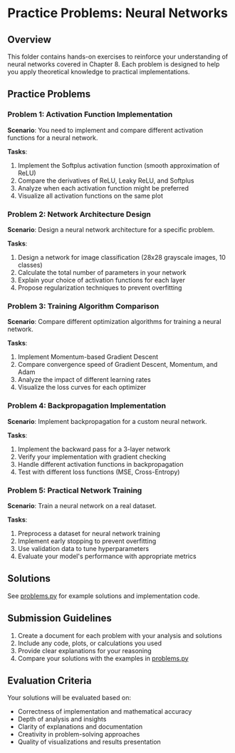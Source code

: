 # Practice Problems: Neural Networks

## Overview
This folder contains hands-on exercises to reinforce your understanding of neural networks covered in Chapter 8. Each problem is designed to help you apply theoretical knowledge to practical implementations.

## Practice Problems

### Problem 1: Activation Function Implementation
**Scenario**: You need to implement and compare different activation functions for a neural network.

**Tasks**:
1. Implement the Softplus activation function (smooth approximation of ReLU)
2. Compare the derivatives of ReLU, Leaky ReLU, and Softplus
3. Analyze when each activation function might be preferred
4. Visualize all activation functions on the same plot

### Problem 2: Network Architecture Design
**Scenario**: Design a neural network architecture for a specific problem.

**Tasks**:
1. Design a network for image classification (28x28 grayscale images, 10 classes)
2. Calculate the total number of parameters in your network
3. Explain your choice of activation functions for each layer
4. Propose regularization techniques to prevent overfitting

### Problem 3: Training Algorithm Comparison
**Scenario**: Compare different optimization algorithms for training a neural network.

**Tasks**:
1. Implement Momentum-based Gradient Descent
2. Compare convergence speed of Gradient Descent, Momentum, and Adam
3. Analyze the impact of different learning rates
4. Visualize the loss curves for each optimizer

### Problem 4: Backpropagation Implementation
**Scenario**: Implement backpropagation for a custom neural network.

**Tasks**:
1. Implement the backward pass for a 3-layer network
2. Verify your implementation with gradient checking
3. Handle different activation functions in backpropagation
4. Test with different loss functions (MSE, Cross-Entropy)

### Problem 5: Practical Network Training
**Scenario**: Train a neural network on a real dataset.

**Tasks**:
1. Preprocess a dataset for neural network training
2. Implement early stopping to prevent overfitting
3. Use validation data to tune hyperparameters
4. Evaluate your model's performance with appropriate metrics

## Solutions
See [problems.py](problems.py) for example solutions and implementation code.

## Submission Guidelines
1. Create a document for each problem with your analysis and solutions
2. Include any code, plots, or calculations you used
3. Provide clear explanations for your reasoning
4. Compare your solutions with the examples in [problems.py](problems.py)

## Evaluation Criteria
Your solutions will be evaluated based on:
- Correctness of implementation and mathematical accuracy
- Depth of analysis and insights
- Clarity of explanations and documentation
- Creativity in problem-solving approaches
- Quality of visualizations and results presentation